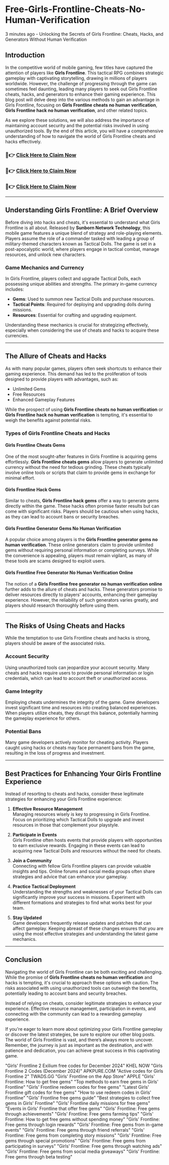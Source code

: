 # Free-Girls-Frontline-Cheats-No-Human-Verification
3 minutes ago - Unlocking the Secrets of Girls Frontline: Cheats, Hacks, and Generators Without Human Verification

## Introduction

In the competitive world of mobile gaming, few titles have captured the attention of players like **Girls Frontline**. This tactical RPG combines strategic gameplay with captivating storytelling, drawing in millions of players worldwide. However, the challenge of progressing through the game can sometimes feel daunting, leading many players to seek out Girls Frontline cheats, hacks, and generators to enhance their gaming experience. This blog post will delve deep into the various methods to gain an advantage in Girls Frontline, focusing on **Girls Frontline cheats no human verification**, **Girls Frontline hack no human verification**, and other related topics.

As we explore these solutions, we will also address the importance of maintaining account security and the potential risks involved in using unauthorized tools. By the end of this article, you will have a comprehensive understanding of how to navigate the world of Girls Frontline cheats and hacks effectively.

### 🔴👉 [Click Here to Claim Now](https://suberapps.com/uploads/data/000/950/493/original/1_Girls_Frontline_Generator.html)  
### 🔴👉 [Click Here to Claim Now](https://suberapps.com/uploads/data/000/950/493/original/1_Girls_Frontline_Generator.html)  
### 🔴👉 [Click Here to Claim Now](https://suberapps.com/uploads/data/000/950/493/original/1_Girls_Frontline_Generator.html)  

---

## Understanding Girls Frontline: A Brief Overview

Before diving into hacks and cheats, it's essential to understand what Girls Frontline is all about. Released by **Sunborn Network Technology**, this mobile game features a unique blend of strategy and role-playing elements. Players assume the role of a commander tasked with leading a group of military-themed characters known as Tactical Dolls. The game is set in a post-apocalyptic world, where players engage in tactical combat, manage resources, and unlock new characters.

### Game Mechanics and Currency

In Girls Frontline, players collect and upgrade Tactical Dolls, each possessing unique abilities and strengths. The primary in-game currency includes:

- **Gems**: Used to summon new Tactical Dolls and purchase resources.
- **Tactical Points**: Required for deploying and upgrading dolls during missions.
- **Resources**: Essential for crafting and upgrading equipment.

Understanding these mechanics is crucial for strategizing effectively, especially when considering the use of cheats and hacks to acquire these currencies.

---

## The Allure of Cheats and Hacks

As with many popular games, players often seek shortcuts to enhance their gaming experience. This demand has led to the proliferation of tools designed to provide players with advantages, such as:

- Unlimited Gems
- Free Resources
- Enhanced Gameplay Features

While the prospect of using **Girls Frontline cheats no human verification** or **Girls Frontline hack no human verification** is tempting, it's essential to weigh the benefits against potential risks.

### Types of Girls Frontline Cheats and Hacks

#### Girls Frontline Cheats Gems

One of the most sought-after features in Girls Frontline is acquiring gems effortlessly. **Girls Frontline cheats gems** allow players to generate unlimited currency without the need for tedious grinding. These cheats typically involve online tools or scripts that claim to provide gems in exchange for minimal effort.

#### Girls Frontline Hack Gems

Similar to cheats, **Girls Frontline hack gems** offer a way to generate gems directly within the game. These hacks often promise faster results but can come with significant risks. Players should be cautious when using hacks, as they can lead to account bans or security breaches.

#### Girls Frontline Generator Gems No Human Verification

A popular choice among players is the **Girls Frontline generator gems no human verification**. These online generators claim to provide unlimited gems without requiring personal information or completing surveys. While the convenience is appealing, players must remain vigilant, as many of these tools are scams designed to exploit users.

#### Girls Frontline Free Generator No Human Verification Online

The notion of a **Girls Frontline free generator no human verification online** further adds to the allure of cheats and hacks. These generators promise to deliver resources directly to players' accounts, enhancing their gameplay experience. However, the reliability of such generators varies greatly, and players should research thoroughly before using them.

---

## The Risks of Using Cheats and Hacks

While the temptation to use Girls Frontline cheats and hacks is strong, players should be aware of the associated risks.

### Account Security

Using unauthorized tools can jeopardize your account security. Many cheats and hacks require users to provide personal information or login credentials, which can lead to account theft or unauthorized access.

### Game Integrity

Employing cheats undermines the integrity of the game. Game developers invest significant time and resources into creating balanced experiences. When players utilize cheats, they disrupt this balance, potentially harming the gameplay experience for others.

### Potential Bans

Many game developers actively monitor for cheating activity. Players caught using hacks or cheats may face permanent bans from the game, resulting in the loss of progress and investment.

---

## Best Practices for Enhancing Your Girls Frontline Experience

Instead of resorting to cheats and hacks, consider these legitimate strategies for enhancing your Girls Frontline experience:

1. **Effective Resource Management**  
   Managing resources wisely is key to progressing in Girls Frontline. Focus on prioritizing which Tactical Dolls to upgrade and invest resources in those that complement your playstyle.

2. **Participate in Events**  
   Girls Frontline often hosts events that provide players with opportunities to earn exclusive rewards. Engaging in these events can lead to acquiring new Tactical Dolls and resources without the need for cheats.

3. **Join a Community**  
   Connecting with fellow Girls Frontline players can provide valuable insights and tips. Online forums and social media groups often share strategies and advice that can enhance your gameplay.

4. **Practice Tactical Deployment**  
   Understanding the strengths and weaknesses of your Tactical Dolls can significantly improve your success in missions. Experiment with different formations and strategies to find what works best for your team.

5. **Stay Updated**  
   Game developers frequently release updates and patches that can affect gameplay. Keeping abreast of these changes ensures that you are using the most effective strategies and understanding the latest game mechanics.

---

## Conclusion

Navigating the world of Girls Frontline can be both exciting and challenging. While the promise of **Girls Frontline cheats no human verification** and hacks is tempting, it's crucial to approach these options with caution. The risks associated with using unauthorized tools can outweigh the benefits, potentially leading to account bans and security breaches.

Instead of relying on cheats, consider legitimate strategies to enhance your experience. Effective resource management, participation in events, and connecting with the community can lead to a rewarding gameplay experience.

If you're eager to learn more about optimizing your Girls Frontline gameplay or discover the latest strategies, be sure to explore our other blog posts. The world of Girls Frontline is vast, and there’s always more to uncover. Remember, the journey is just as important as the destination, and with patience and dedication, you can achieve great success in this captivating game.


"Girls' Frontline 2 Exilium free codes for December 2024" 
KHEL NOW
"Girls Frontline 2 Codes (December 2024)" 
APKPURE.COM
"Active codes for Girls Frontline 2" 
TWADS.GG
"Girls' Frontline on the App Store" 
APPLE
"Girls' Frontline: How to get free gems"
"Top methods to earn free gems in Girls' Frontline"
"Girls' Frontline redeem codes for free gems"
"Latest Girls' Frontline gift codes for free gems"
"How to use redeem codes in Girls' Frontline"
"Girls' Frontline free gems guide"
"Best strategies to collect free gems in Girls' Frontline"
"Girls' Frontline daily missions for free gems"
"Events in Girls' Frontline that offer free gems"
"Girls' Frontline: Free gems through achievements"
"Girls' Frontline: Free gems farming tips"
"Girls' Frontline: How to get free gems without spending money"
"Girls' Frontline: Free gems through login rewards"
"Girls' Frontline: Free gems from in-game events"
"Girls' Frontline: Free gems through friend referrals"
"Girls' Frontline: Free gems from completing story missions"
"Girls' Frontline: Free gems through special promotions"
"Girls' Frontline: Free gems from participating in surveys"
"Girls' Frontline: Free gems through watching ads"
"Girls' Frontline: Free gems from social media giveaways"
"Girls' Frontline: Free gems through beta testing"
